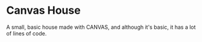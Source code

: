 # Canvas House

A small, basic house made with CANVAS, and although it's basic, it has a lot of lines of code.
